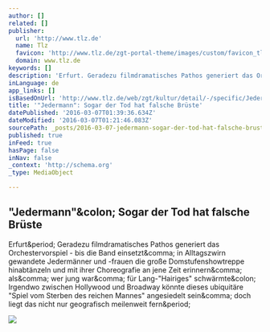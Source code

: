 ```yaml
---
author: []
related: []
publisher:
  url: 'http://www.tlz.de'
  name: Tlz
  favicon: 'http://www.tlz.de/zgt-portal-theme/images/custom/favicon_tlz.ico'
  domain: www.tlz.de
keywords: []
description: 'Erfurt. Geradezu filmdramatisches Pathos generiert das Orchestervorspiel - bis die Band einsetzt, in Alltagszwirn gewandete Jedermänner und -frauen die große Domstufenshowtreppe hinabtänzeln und mit ihrer Choreografie an jene Zeit erinnern, als, wer jung war, für Lang-"Hairiges" schwärmte: Irgendwo zwischen Hollywood und Broadway könnte dieses ubiquitäre "Spiel vom Sterben des reichen Mannes" angesiedelt sein, doch liegt das nicht nur geografisch meilenweit fern.'
inLanguage: de
app_links: []
isBasedOnUrl: 'http://www.tlz.de/web/zgt/kultur/detail/-/specific/Jedermann-Sogar-der-Tod-hat-falsche-Brueste-1805308981'
title: '"Jedermann": Sogar der Tod hat falsche Brüste'
datePublished: '2016-03-07T01:39:36.634Z'
dateModified: '2016-03-07T01:21:46.083Z'
sourcePath: _posts/2016-03-07-jedermann-sogar-der-tod-hat-falsche-bruste.md
published: true
inFeed: true
hasPage: false
inNav: false
_context: 'http://schema.org'
_type: MediaObject

---
```

<article style=""><h1>"Jedermann"&amp;colon; Sogar der Tod hat falsche Brüste</h1><p>Erfurt&amp;period; Geradezu filmdramatisches Pathos generiert das Orchestervorspiel - bis die Band einsetzt&amp;comma; in Alltagszwirn gewandete Jedermänner und -frauen die große Domstufenshowtreppe hinabtänzeln und mit ihrer Choreografie an jene Zeit erinnern&amp;comma; als&amp;comma; wer jung war&amp;comma; für Lang-"Hairiges" schwärmte&amp;colon; Irgendwo zwischen Hollywood und Broadway könnte dieses ubiquitäre "Spiel vom Sterben des reichen Mannes" angesiedelt sein&amp;comma; doch liegt das nicht nur geografisch meilenweit fern&amp;period;</p><img src="http://media101.zgt.de.cdn.tlz.de/content/90/95/91/5I/9095915ITOKSEPSHI_FH5RDJGZZARAJZYGVUNEVRN511072014/D941920106090.JPG" /></article>